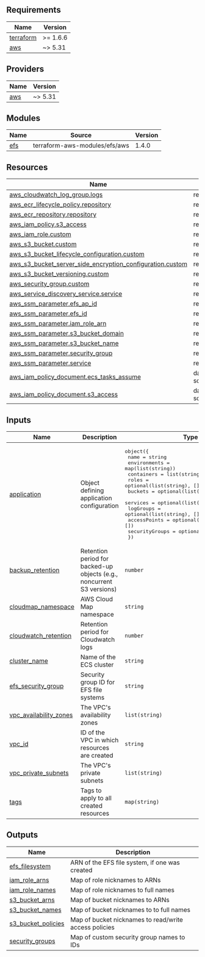<!-- BEGIN_TF_DOCS -->
## Requirements

| Name | Version |
|------|---------|
| <a name="requirement_terraform"></a> [terraform](#requirement\_terraform) | >= 1.6.6 |
| <a name="requirement_aws"></a> [aws](#requirement\_aws) | ~> 5.31 |

## Providers

| Name | Version |
|------|---------|
| <a name="provider_aws"></a> [aws](#provider\_aws) | ~> 5.31 |

## Modules

| Name | Source | Version |
|------|--------|---------|
| <a name="module_efs"></a> [efs](#module\_efs) | terraform-aws-modules/efs/aws | 1.4.0 |

## Resources

| Name | Type |
|------|------|
| [aws_cloudwatch_log_group.logs](https://registry.terraform.io/providers/hashicorp/aws/latest/docs/resources/cloudwatch_log_group) | resource |
| [aws_ecr_lifecycle_policy.repository](https://registry.terraform.io/providers/hashicorp/aws/latest/docs/resources/ecr_lifecycle_policy) | resource |
| [aws_ecr_repository.repository](https://registry.terraform.io/providers/hashicorp/aws/latest/docs/resources/ecr_repository) | resource |
| [aws_iam_policy.s3_access](https://registry.terraform.io/providers/hashicorp/aws/latest/docs/resources/iam_policy) | resource |
| [aws_iam_role.custom](https://registry.terraform.io/providers/hashicorp/aws/latest/docs/resources/iam_role) | resource |
| [aws_s3_bucket.custom](https://registry.terraform.io/providers/hashicorp/aws/latest/docs/resources/s3_bucket) | resource |
| [aws_s3_bucket_lifecycle_configuration.custom](https://registry.terraform.io/providers/hashicorp/aws/latest/docs/resources/s3_bucket_lifecycle_configuration) | resource |
| [aws_s3_bucket_server_side_encryption_configuration.custom](https://registry.terraform.io/providers/hashicorp/aws/latest/docs/resources/s3_bucket_server_side_encryption_configuration) | resource |
| [aws_s3_bucket_versioning.custom](https://registry.terraform.io/providers/hashicorp/aws/latest/docs/resources/s3_bucket_versioning) | resource |
| [aws_security_group.custom](https://registry.terraform.io/providers/hashicorp/aws/latest/docs/resources/security_group) | resource |
| [aws_service_discovery_service.service](https://registry.terraform.io/providers/hashicorp/aws/latest/docs/resources/service_discovery_service) | resource |
| [aws_ssm_parameter.efs_ap_id](https://registry.terraform.io/providers/hashicorp/aws/latest/docs/resources/ssm_parameter) | resource |
| [aws_ssm_parameter.efs_id](https://registry.terraform.io/providers/hashicorp/aws/latest/docs/resources/ssm_parameter) | resource |
| [aws_ssm_parameter.iam_role_arn](https://registry.terraform.io/providers/hashicorp/aws/latest/docs/resources/ssm_parameter) | resource |
| [aws_ssm_parameter.s3_bucket_domain](https://registry.terraform.io/providers/hashicorp/aws/latest/docs/resources/ssm_parameter) | resource |
| [aws_ssm_parameter.s3_bucket_name](https://registry.terraform.io/providers/hashicorp/aws/latest/docs/resources/ssm_parameter) | resource |
| [aws_ssm_parameter.security_group](https://registry.terraform.io/providers/hashicorp/aws/latest/docs/resources/ssm_parameter) | resource |
| [aws_ssm_parameter.service](https://registry.terraform.io/providers/hashicorp/aws/latest/docs/resources/ssm_parameter) | resource |
| [aws_iam_policy_document.ecs_tasks_assume](https://registry.terraform.io/providers/hashicorp/aws/latest/docs/data-sources/iam_policy_document) | data source |
| [aws_iam_policy_document.s3_access](https://registry.terraform.io/providers/hashicorp/aws/latest/docs/data-sources/iam_policy_document) | data source |

## Inputs

| Name | Description | Type | Default | Required |
|------|-------------|------|---------|:--------:|
| <a name="input_application"></a> [application](#input\_application) | Object defining application configuration | <pre>object({<br>    name           = string<br>    environments   = map(list(string))<br>    containers     = list(string)<br>    roles          = optional(list(string), [])<br>    buckets        = optional(list(string), [])<br>    services       = optional(list(string), [])<br>    logGroups      = optional(list(string), [])<br>    accessPoints   = optional(list(string), [])<br>    securityGroups = optional(list(string), [])<br>  })</pre> | n/a | yes |
| <a name="input_backup_retention"></a> [backup\_retention](#input\_backup\_retention) | Retention period for backed-up objects (e.g., noncurrent S3 versions) | `number` | n/a | yes |
| <a name="input_cloudmap_namespace"></a> [cloudmap\_namespace](#input\_cloudmap\_namespace) | AWS Cloud Map namespace | `string` | n/a | yes |
| <a name="input_cloudwatch_retention"></a> [cloudwatch\_retention](#input\_cloudwatch\_retention) | Retention period for Cloudwatch logs | `number` | n/a | yes |
| <a name="input_cluster_name"></a> [cluster\_name](#input\_cluster\_name) | Name of the ECS cluster | `string` | n/a | yes |
| <a name="input_efs_security_group"></a> [efs\_security\_group](#input\_efs\_security\_group) | Security group ID for EFS file systems | `string` | n/a | yes |
| <a name="input_vpc_availability_zones"></a> [vpc\_availability\_zones](#input\_vpc\_availability\_zones) | The VPC's availability zones | `list(string)` | n/a | yes |
| <a name="input_vpc_id"></a> [vpc\_id](#input\_vpc\_id) | ID of the VPC in which resources are created | `string` | n/a | yes |
| <a name="input_vpc_private_subnets"></a> [vpc\_private\_subnets](#input\_vpc\_private\_subnets) | The VPC's private subnets | `list(string)` | n/a | yes |
| <a name="input_tags"></a> [tags](#input\_tags) | Tags to apply to all created resources | `map(string)` | `{}` | no |

## Outputs

| Name | Description |
|------|-------------|
| <a name="output_efs_filesystem"></a> [efs\_filesystem](#output\_efs\_filesystem) | ARN of the EFS file system, if one was created |
| <a name="output_iam_role_arns"></a> [iam\_role\_arns](#output\_iam\_role\_arns) | Map of role nicknames to ARNs |
| <a name="output_iam_role_names"></a> [iam\_role\_names](#output\_iam\_role\_names) | Map of role nicknames to full names |
| <a name="output_s3_bucket_arns"></a> [s3\_bucket\_arns](#output\_s3\_bucket\_arns) | Map of bucket nicknames to ARNs |
| <a name="output_s3_bucket_names"></a> [s3\_bucket\_names](#output\_s3\_bucket\_names) | Map of bucket nicknames to to full names |
| <a name="output_s3_bucket_policies"></a> [s3\_bucket\_policies](#output\_s3\_bucket\_policies) | Map of bucket nicknames to read/write access policies |
| <a name="output_security_groups"></a> [security\_groups](#output\_security\_groups) | Map of custom security group names to IDs |
<!-- END_TF_DOCS -->